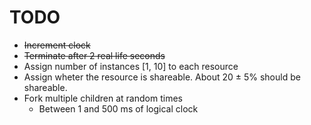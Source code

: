 # TODO
* ~~Increment clock~~
* ~~Terminate after 2 real life seconds~~
* Assign number of instances [1, 10] to each resource
* Assign wheter the resource is shareable. About 20 ± 5% should be shareable.
* Fork multiple children at random times
  * Between 1 and 500 ms of logical clock
